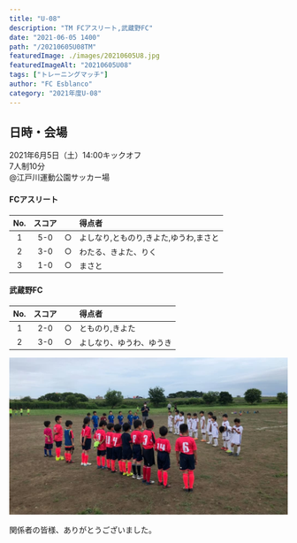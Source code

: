 ```yaml
---
title: "U-08"
description: "TM FCアスリート,武蔵野FC"
date: "2021-06-05 1400"
path: "/20210605U08TM"
featuredImage: ./images/20210605U8.jpg
featuredImageAlt: "20210605U08"
tags: ["トレーニングマッチ"]
author: "FC Esblanco"
category: "2021年度U-08"
---
```


## 日時・会場

2021年6月5日（土）14:00キックオフ  
7人制10分  
@江戸川運動公園サッカー場

#### FCアスリート

| No.| スコア |   | 得点者  |
|:--:|:------:|:-:|:--------|
| 1  | 5-0    | ○ |よしなり,とものり,きよた,ゆうわ,まさと|
| 2  | 3-0    | ○ |わたる、きよた、りく|
| 3  | 1-0    | ○ |まさと |

#### 武蔵野FC

| No.| スコア |   | 得点者  |
|:--:|:------:|:-:|:--------|
| 1  | 2-0    | ○ |とものり,きよた|
| 2  | 3-0    | ○ |よしなり、ゆうわ、ゆうき  |

![20210605U08](./images/20210605U8b.jpg "江戸川運動公園サッカー場")

<script src="https://adm.shinobi.jp/s/f9835040bccb6582c56df68b8f5ecca7"></script>


関係者の皆様、ありがとうございました。
